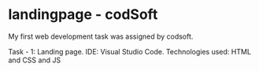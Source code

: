 # landingpage - codSoft
My first web development task was assigned by codsoft. 

Task - 1: Landing page. 
IDE: Visual Studio Code.
Technologies used: HTML and CSS and JS
